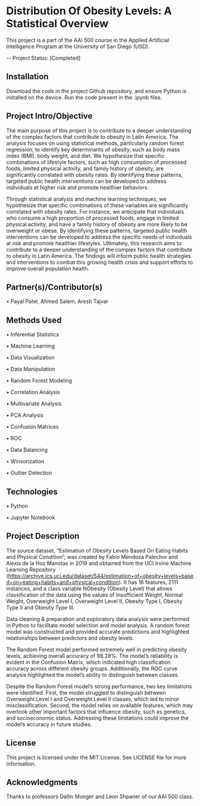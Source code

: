 # Distribution Of Obesity Levels: A Statistical Overview

This project is a part of the AAI 500 course in the Applied Artificial Intelligence Program at the University of San Diego (USD). 

-- Project Status: [Completed]

## Installation
Download the code in the project Github repository, and ensure Python is installed on the device. Run the code present in the .ipynb files.
  
## Project Intro/Objective
The main purpose of this project is to contribute to a deeper understanding of the complex factors that contribute to obesity in Latin America. The analysis focuses on using statistical methods, particularly random forest regression, to identify key determinants of obesity, such as body mass index (BMI), body weight, and diet. We hypothesize that specific combinations of lifestyle factors, such as high consumption of processed foods, limited physical activity, and family history of obesity, are significantly correlated with obesity rates. By identifying these patterns, targeted public health interventions can be developed to address individuals at higher risk and promote healthier behaviors.

Through statistical analysis and machine learning techniques, we hypothesize that specific combinations of these variables are significantly correlated with obesity rates. For instance, we anticipate that individuals who consume a high proportion of processed foods, engage in limited physical activity, and have a family history of obesity are more likely to be overweight or obese. By identifying these patterns, targeted public health interventions can be developed to address the specific needs of individuals at risk and promote healthier lifestyles. Ultimately, this research aims to contribute to a deeper understanding of the complex factors that contribute to obesity in Latin America. The findings will inform public health strategies and interventions to combat this growing health crisis and support efforts to improve overall population health.

## Partner(s)/Contributor(s)  
•	Payal Patel, Ahmed Salem, Aresh Tajvar

## Methods Used
•	Inferential Statistics

•	Machine Learning

•	Data Visualization

•	Data Manipulation

•	Random Forest Modeling

•	Correlation Analysis

•	Multivariate Analysis

•	PCA Analysis

•	Confusion Matrices

•	ROC

•	Data Balancing

•	Winsorization

•	Outlier Detection

## Technologies
•	Python

•	Jupyter Notebook

## Project Description
The source dataset, “Estimation of Obesity Levels Based On Eating Habits and Physical Condition”, was created by Fabio Mendoza Palechor and Alexis de la Hoz Manotas in 2019 and obtained from the UCI Irvine Machine Learning Repository (https://archive.ics.uci.edu/dataset/544/estimation+of+obesity+levels+based+on+eating+habits+and+physical+condition). It has 16 features, 2111 instances, and a class variable NObesity (Obesity Level) that allows classification of the data using the values of Insufficient Weight, Normal Weight, Overweight Level I, Overweight Level II, Obesity Type I, Obesity Type II and Obesity Type III. 

Data cleaning & preparation and exploratory data analysis were performed in Python to facilitate model selection and model analysis. A random forest model was constructed and provided accurate predictions and highlighted relationships between predictors and obesity levels.

The Random Forest model performed extremely well in predicting obesity levels, achieving overall accuracy of 98.28%. The model’s reliability is evident in the Confusion Matrix, which indicated high classification accuracy across different obesity groups. Additionally, the ROC curve analysis highlighted the model’s ability to distinguish between classes. 

Despite the Random Forest model’s strong performance, two key limitations were identified. First, the model struggled to distinguish between Overweight Level I and Overweight Level II classes, which led to minor misclassification. Second, the model relies on available features, which may overlook other important factors that influence obesity, such as genetics, and socioeconomic status. Addressing these limitations could improve the model’s accuracy in future studies.

## License
This project is licensed under the MIT License. See LICENSE file for more information.

## Acknowledgments
Thanks to professors Dallin Munger and Leon Shpaner of our AAI 500 class.
